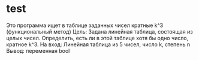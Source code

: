 # test
Это программа ищет в таблице заданных чисел кратные k^3 (функциональный метод)
Цель: Задана линейная таблица, состоящая из целых чисел. Определить, есть ли в этой таблице хотя бы одно число, кратное k^3.
На вход: Линейная таблица из 5 чисел, число k, степень n
Вывод: переменная bool
